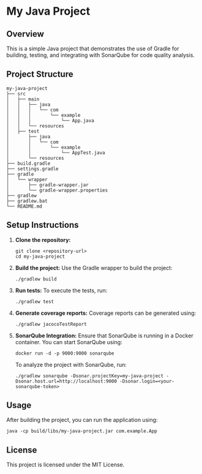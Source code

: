 # My Java Project

## Overview
This is a simple Java project that demonstrates the use of Gradle for building, testing, and integrating with SonarQube for code quality analysis.

## Project Structure
```
my-java-project
├── src
│   ├── main
│   │   ├── java
│   │   │   └── com
│   │   │       └── example
│   │   │           └── App.java
│   │   └── resources
│   ├── test
│       ├── java
│       │   └── com
│       │       └── example
│       │           └── AppTest.java
│       └── resources
├── build.gradle
├── settings.gradle
├── gradle
│   └── wrapper
│       ├── gradle-wrapper.jar
│       └── gradle-wrapper.properties
├── gradlew
├── gradlew.bat
└── README.md
```

## Setup Instructions

1. **Clone the repository:**
   ```
   git clone <repository-url>
   cd my-java-project
   ```

2. **Build the project:**
   Use the Gradle wrapper to build the project:
   ```
   ./gradlew build
   ```

3. **Run tests:**
   To execute the tests, run:
   ```
   ./gradlew test
   ```

4. **Generate coverage reports:**
   Coverage reports can be generated using:
   ```
   ./gradlew jacocoTestReport
   ```

5. **SonarQube Integration:**
   Ensure that SonarQube is running in a Docker container. You can start SonarQube using:
   ```
   docker run -d -p 9000:9000 sonarqube
   ```

   To analyze the project with SonarQube, run:
   ```
   ./gradlew sonarqube -Dsonar.projectKey=my-java-project -Dsonar.host.url=http://localhost:9000 -Dsonar.login=<your-sonarqube-token>
   ```

## Usage
After building the project, you can run the application using:
```
java -cp build/libs/my-java-project.jar com.example.App
```

## License
This project is licensed under the MIT License.